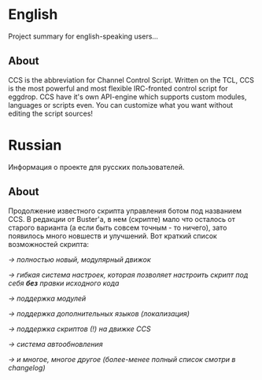 # English #
Project summary for english-speaking users...

## About ##
CCS is the abbreviation for Channel Control Script. Written on the TCL, CCS is the most powerful and most flexible IRC-fronted control script for eggdrop. CCS have it's own API-engine which supports custom modules, languages or scripts even. You can customize what you want without editing the script sources!

# Russian #
Информация о проекте для русских пользователей.

## About ##
Продолжение известного скрипта управления ботом под названием CCS. В редакции от Buster'а, в нем (скрипте) мало что осталось от старого варианта (а если быть совсем точным - то ничего), зато появилось много новшеств и улучшений. Вот краткий список возможностей скрипта:

_-> полностью новый, модулярный движок_

_-> гибкая система настроек, которая позволяет настроить скрипт под себя **без** правки исходного кода_

_-> поддержка модулей_

_-> поддержка дополнительных языков (локализация)_

_-> поддержка скриптов (!) на движке CCS_

_-> система автообновления_

_-> и многое, многое другое (более-менее полный спиcок смотри в changelog)_
